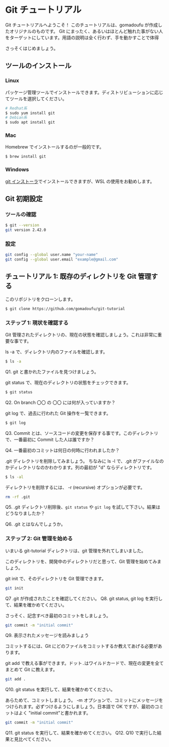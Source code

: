 # Git チュートリアル

Git チュートリアルへようこそ！ このチュートリアルは、gomadoufu が作成したオリジナルのものです。
Git にまったく、あるいはほとんど触れた事がない人をターゲットにしています。用語の説明は全く行わず、手を動かすことで体得

さっそくはじめましょう。

## ツールのインストール

### Linux

パッケージ管理ツールでインストールできます。ディストリビューションに応じてツールを選択してください。

```sh
# Redhat系
$ sudo yum install git
# Debian系
$ sudo apt install git
```

### Mac

Homebrew でインストールするのが一般的です。

```sh
$ brew install git
```

### Windows

[git インストーラ](https://gitforwindows.org/)でインストールできますが、WSL の使用をお勧めします。

## Git 初期設定

### ツールの確認

```sh
$ git --version
git version 2.42.0
```

### 設定

```sh
git config --global user.name "your-name"
git config --global user.email "example@gmail.com"
```

## チュートリアル 1: 既存のディレクトリを Git 管理する

このリポジトリをクローンします。

```sh
$ git clone https://github.com/gomadoufu/git-tutorial
```

### ステップ 1: 現状を確認する

Git 管理されたディレクトリの、現在の状態を確認しましょう。これは非常に重要な事です。

ls -a で、ディレクトリ内のファイルを確認します。

```sh
$ ls -a
```

Q1. git と書かれたファイルを見つけましょう。

git status で、現在のディレクトリの状態をチェックできます。

```sh
$ git status
```

Q2. On branch 〇〇 の 〇〇 には何が入っていますか？

git log で、過去に行われた Git 操作を一覧できます。

```sh
$ git log
```

Q3. Commit とは、ソースコードの変更を保存する事です。このディレクトリで、一番最初に Commit した人は誰ですか？

Q4. 一番最初のコミットは何日の何時に行われましたか？

.git ディレクトリを削除してみましょう。
ちなみに ls -l で、.git がファイルなのかディレクトリなのかわかります。列の最初が "d" ならディレクトリです。

```sh
$ ls -al
```

ディレクトリを削除するには、 -r (recursive) オプションが必要です。

```sh
rm -rf .git
```

Q5. .git ディレクトリ削除後、`git status` や `git log` を試して下さい。結果はどうなりましたか？

Q6. .git とはなんでしょうか。

### ステップ 2: Git 管理を始める

いまいる git-tutorial ディレクトリは、git 管理を外れてしまいました。

このディレクトリを、開発中のディレクトリだと思って、Git 管理を始めてみましょう。

git init で、そのディレクトリを Git 管理できます。

```sh
git init
```

Q7 .git が作成されたことを確認してください。
Q8. git status, git log を実行して、結果を確かめてください。

さっそく、記念すべき最初のコミットをしましょう。

```sh
git commit -m "initial commit"
```

Q9. 表示されたメッセージを読みましょう

コミットするには、Git にどのファイルをコミットするか教えてあげる必要があります。

git add で教える事ができます。ドット`.`はワイルドカードで、現在の変更を全てまとめて Git に教えます。

```sh
git add .
```

Q10. git status を実行して、結果を確かめてください。

あらためて、コミットしましょう。
-m オプションで、コミットにメッセージをつけられます。必ずつけるようにしましょう。日本語で OK ですが、最初のコミットはよく "initial commit"と書かれます。

```sh
git commit -m "initial commit"
```

Q11. git status を実行して、結果を確かめてください。
Q12. Q10 で実行した結果と見比べてください。
